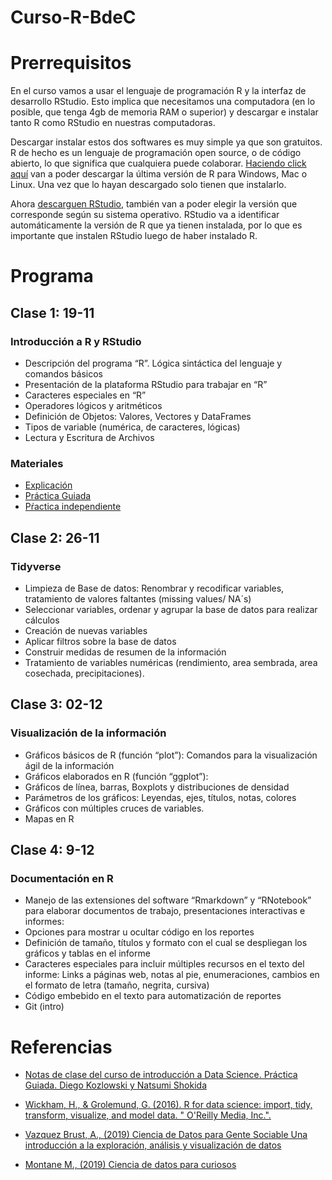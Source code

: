 # Curso-R-BdeC

# Prerrequisitos

En el curso vamos a usar el lenguaje de programación R y la interfaz de desarrollo RStudio. Esto implica que necesitamos una computadora (en lo posible, que tenga 4gb de memoria RAM o superior) y descargar e instalar tanto R como RStudio en nuestras computadoras.

Descargar instalar estos dos softwares es muy simple ya que son gratuitos. R de hecho es un lenguaje de programación open source, o de código abierto, lo que significa que cualquiera puede colaborar. [Haciendo click aquí](https://cran.r-project.org/) van a poder descargar la última versión de R para Windows, Mac o Linux. Una vez que lo hayan descargado solo tienen que instalarlo.

Ahora [descarguen RStudio](https://rstudio.com/products/rstudio/download/), también van a poder elegir la versión que corresponde según su sistema operativo. RStudio va a identificar automáticamente la versión de R que ya tienen instalada, por lo que es importante que instalen RStudio luego de haber instalado R.


# Programa

## Clase 1: 19-11
### Introducción a R y RStudio
* Descripción del programa “R”. Lógica sintáctica del lenguaje y comandos básicos
* Presentación de la plataforma RStudio para trabajar en “R”
* Caracteres especiales en “R”
* Operadores lógicos y aritméticos
* Definición de Objetos: Valores, Vectores y DataFrames
* Tipos de variable (numérica, de caracteres, lógicas)
* Lectura y Escritura de Archivos

### Materiales
- [Explicación](clase_1/01_explicacion.nb.html)
- [Práctica Guiada](clase_1/01_practica_guiada.nb.html)
- [Pŕactica independiente](clase_1/01_practica_independiente.nb.html) 


## Clase 2: 26-11
### Tidyverse
* Limpieza de Base de datos: Renombrar y recodificar variables, tratamiento de valores faltantes (missing values/ NA´s)
* Seleccionar variables, ordenar y agrupar la base de datos para realizar cálculos
* Creación de nuevas variables
* Aplicar filtros sobre la base de datos
* Construir medidas de resumen de la información
* Tratamiento de variables numéricas (rendimiento, area sembrada, area cosechada, precipitaciones).

## Clase 3: 02-12
### Visualización de la información
* Gráficos básicos de R (función “plot”): Comandos para la visualización ágil de la información
* Gráficos elaborados en R (función “ggplot”):
* Gráficos de línea, barras, Boxplots y distribuciones de densidad
* Parámetros de los gráficos: Leyendas, ejes, títulos, notas, colores
* Gráficos con múltiples cruces de variables.
* Mapas en R

## Clase 4: 9-12
### Documentación en R
* Manejo de las extensiones del software “Rmarkdown” y “RNotebook” para elaborar documentos de trabajo, presentaciones interactivas e informes:
* Opciones para mostrar u ocultar código en los reportes
* Definición de tamaño, títulos y formato con el cual se despliegan los gráficos y tablas en el informe
* Caracteres especiales para incluir múltiples recursos en el texto del informe: Links a páginas web, notas al pie, enumeraciones, cambios en el formato de letra (tamaño, negrita, cursiva)
* Código embebido en el texto para automatización de reportes
* Git (intro)
# Referencias

* [Notas de clase del curso de introducción a Data Science. Práctica Guiada. Diego Kozlowski y Natsumi Shokida ](https://diegokoz.github.io/intro_ds_bookdown/index.html)
* [Wickham, H., & Grolemund, G. (2016). R for data science: import, tidy, transform, visualize, and model data. " O'Reilly Media, Inc.".](https://es.r4ds.hadley.nz/)

* [Vazquez Brust, A., (2019) Ciencia de Datos para Gente Sociable Una introducción a la exploración, análisis y visualización de datos](https://bitsandbricks.github.io/ciencia_de_datos_gente_sociable/)

* [Montane M., (2019) Ciencia de datos para curiosos](https://bookdown.org/martinmontaneb/CienciaDeDatos/)
